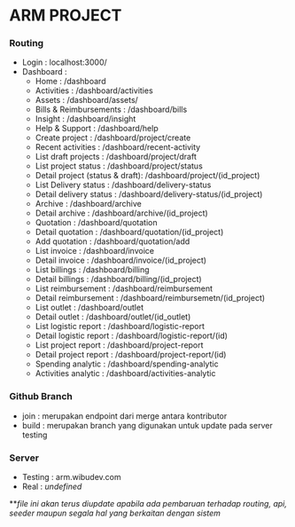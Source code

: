 # ARM PROJECT

### Routing
- Login : localhost:3000/
- Dashboard : 
    - Home : /dashboard
    - Activities : /dashboard/activities
    - Assets : /dashboard/assets/
    - Bills & Reimbursements : /dashboard/bills
    - Insight : /dashboard/insight
    - Help & Support : /dashboard/help
    - Create project : /dashboard/project/create
    - Recent activities : /dashboard/recent-activity
    - List draft projects : /dashboard/project/draft
    - List project status : /dashboard/project/status
    - Detail project (status & draft): /dashboard/project/(id_project)
    - List Delivery status : /dashboard/delivery-status
    - Detail delivery status : /dashboard/delivery-status/(id_project)
    - Archive : /dashboard/archive
    - Detail archive : /dashboard/archive/(id_project)
    - Quotation : /dashboard/quotation
    - Detail quotation : /dashboard/quotation/(id_project)
    - Add quotation : /dashboard/quotation/add
    - List invoice : /dashboard/invoice
    - Detail invoice : /dashboard/invoice/(id_project)
    - List billings : /dashboard/billing
    - Detail billings : /dashboard/billing/(id_project)
    - List reimbursement : /dashboard/reimbursement
    - Detail reimbursement :    /dashboard/reimbursemetn/(id_project)
    - List outlet : /dashboard/outlet
    - Detail outlet : /dashboard/outlet/(id_outlet)
    - List logistic report : /dashboard/logistic-report
    - Detail logistic report : /dashboard/logistic-report/(id)
    - List project report : /dashboard/project-report
    - Detail project report : /dashboard/project-report/(id)
    - Spending analytic : /dashboard/spending-analytic
    - Activities analytic : /dashboard/activities-analytic

### Github Branch
- join : merupakan endpoint dari merge antara kontributor
- build : merupakan branch yang digunakan untuk update pada server testing

### Server
- Testing : arm.wibudev.com
- Real : *undefined*



***file ini akan terus diupdate apabila ada pembaruan terhadap routing, api, seeder maupun segala hal yang berkaitan dengan sistem*
